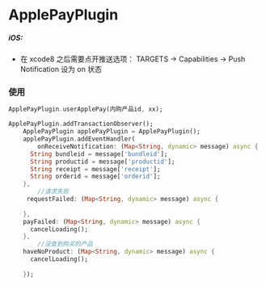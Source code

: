 # ApplePayPlugin

##### iOS:

- 在 xcode8 之后需要点开推送选项： TARGETS -> Capabilities -> Push Notification 设为 on 状态

### 使用

```dart
ApplePayPlugin.userApplePay(内购产品id, xx);
```
```dart
ApplePayPlugin.addTransactionObserver();
    ApplePayPlugin applePayPlugin = ApplePayPlugin();
    applePayPlugin.addEventHandler(
        onReceiveNotification: (Map<String, dynamic> message) async {
      String bundleid = message['bundleid'];
      String productid = message['productid'];
      String receipt = message['receipt'];
      String orderid = message['orderid'];
    },
        //请求失败
     requestFailed: (Map<String, dynamic> message) async {
     
    }, 
    payFailed: (Map<String, dynamic> message) async {
      cancelLoading();
    },
        //没查到购买的产品
    haveNoProduct: (Map<String, dynamic> message) async {
      cancelLoading();
      
    });
```
